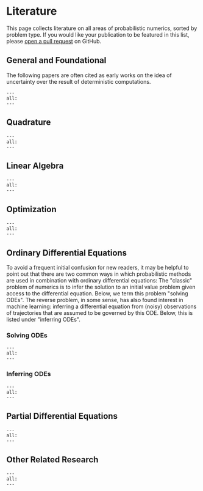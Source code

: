 # Literature

This page collects literature on all areas of probabilistic
numerics, sorted by problem type. If you would like your publication to be
featured in this list, please [open a pull request](https://github.com/probabilistic-numerics/probnum/pulls) on GitHub.


## General and Foundational
The following papers are often cited as early works on the
idea of uncertainty over the result of deterministic computations.

<!-- {% bibliography --file general %} -->
```{bibliography} bibliography/general.bib
---
all:
---
```

## Quadrature

```{bibliography} bibliography/Quadrature.bib
---
all:
---
```

## Linear Algebra

```{bibliography} bibliography/LinearAlgebra.bib
---
all:
---
```

## Optimization

```{bibliography} bibliography/Optimization.bib
---
all:
---
```

## Ordinary Differential Equations

To avoid a frequent initial confusion for new readers, it may be helpful to
point out that there are two common ways in which probabilistic methods are
used in combination with ordinary differential equations: The "classic" problem
of numerics is to infer the solution to an initial value problem given access
to the differential equation. Below, we term this problem "solving ODEs". The
reverse problem, in some sense, has
also found interest in machine learning: inferring a differential equation from
(noisy) observations of trajectories that are assumed to be governed by this
ODE. Below, this is listed under "inferring ODEs".

### Solving ODEs

```{bibliography} bibliography/ODEs.bib
---
all:
---
```

### Inferring ODEs

```{bibliography} bibliography/ODE_from_path.bib
---
all:
---
```

## Partial Differential Equations

```{bibliography} bibliography/PDEs.bib
---
all:
---
```

<!--
## Approximate Bayesian Computation (ABC)

coming soon


## Applications

coming soon

-->

## Other Related Research

```{bibliography} bibliography/related.bib
---
all:
---
```

